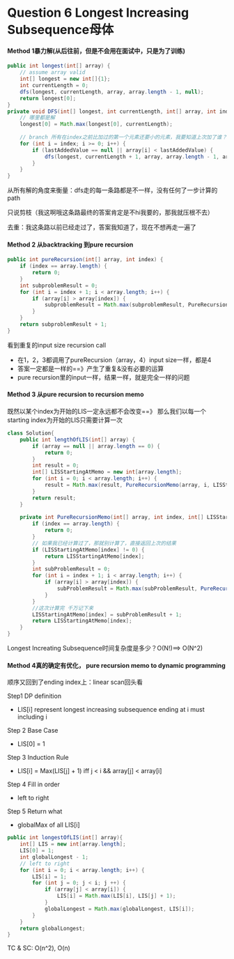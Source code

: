 # Question 6 Longest Increasing Subsequence母体

#### Method 1暴力解(从后往前，但是不会用在面试中，只是为了训练)

```java
public int longest(int[] array) {
    // assume array valid
    int[] longest = new int[]{1};
    int currentLength = 0;
    dfs(longest, currentLength, array, array.length - 1, null);
    return longest[0];
}
private void DFS(int[] longest, int currentLength, int[] array, int index, Integer lastAddedValue) {
    // 哪里都是解
    longest[0] = Math.max(longest[0], currentLength);
    
    // branch 所有在index之前比加过的第一个元素还要小的元素，我要知道上次加了谁？
    for (int i = index; i >= 0; i++) {
        if (lastAddedValue == null || array[i] < lastAddedValue) {
            dfs(longest, currentLength + 1, array, array.length - 1, array[i]);
        }
    }
}
```

从所有解的角度来衡量：dfs走的每一条路都是不一样，没有任何了一步计算的path

只说剪枝（我这啊哦这条路最终的答案肯定是不hi我要的，那我就压根不去）

去重：我这条路以前已经走过了，答案我知道了，现在不想再走一遍了



#### Method 2 从backtracking 到pure recursion

```java
public int pureRecursion(int[] array, int index) {
    if (index == array.length) {
        return 0;
    }
    int subproblemResult = 0;
    for (int i = index + 1; i < array.length; i++) {
        if (array[i] > array[index]) {
            subproblemResult = Math.max(subproblemResult, PureRecursion[i]);
        }
    }
    return subproblemResult + 1;
}
```

看到重复的input size recursion call

* 在1，2，3都调用了pureRecursion（array，4）input size一样，都是4
* 答案一定都是一样的==》产生了重复&没有必要的运算
* pure recursion里的input一样，结果一样，就是完全一样的问题



#### Method 3 从pure recursion to recursion memo

既然以某个index为开始的LIS一定永远都不会改变==》 那么我们以每一个starting index为开始的LIS只需要计算一次

```java
class Solution{
    public int lengthOfLIS(int[] array) {
        if (array == null || array.length == 0) {
            return 0;
        }
        int result = 0;
        int[] LISStartingAtMemo = new int[array.length];
        for (int i = 0; i < array.length; i++) {
            result = Math.max(result, PureRecursionMemo(array, i, LISStartingAtMemo));
        }
        return result;
    }
    
    private int PureRecursionMemo(int[] array, int index, int[] LISStartingAtMemo) {
        if (index == array.length) {
            return 0;
        }
        // 如果我已经计算过了，那就别计算了，直接返回上次的结果
        if (LISStartingAtMemo[index] != 0) {
            return LISStartingAtMemo[index];
        }
        int subProblemResult = 0;
        for (int i = index + 1; i < array.length; i++) {
            if (array[i] > array[index]) {
                subProblemResult = Math.max(subProblemResult, PureRecursionMemo(array, i , LISStartAtMemo));
            }
        }
        //这次计算完 千万记下来
        LISStartingAtMemo[index] = subProblemResult + 1;
        return LISStartingAtMemo[index];
    }
}
```

Longest Increating Subsequence时间复杂度是多少？O(N!)==> O(N^2)

#### Method 4真的确定有优化， pure recursion memo to dynamic programming

顺序又回到了ending index上：linear scan回头看



Step1 DP definition

* LIS\[i] represent longest increasing subsequence ending at i must including i

Step 2 Base Case

* LIS\[0] = 1

Step 3 Induction Rule

* LIS\[i] = Max(LIS\[j] + 1) iff j < i && array\[j] < array\[i]

Step 4 Fill in order

* left to right

Step 5 Return what

* globalMax of all LIS\[i]

```java
public int longestOfLIS(int[] array){
    int[] LIS = new int[array.length];
    LIS[0] = 1;
    int globalLongest - 1;
    // left to right
    for (int i = 0; i < array.length; i++) {
        LIS[i] = 1;
        for (int j = 0; j < i; j ++) {
            if (array[j] < array[i]) {
                LIS[i] = Math.max(LIS[i], LIS[j] + 1);
            }
            globalLongest = Math.max(globalLongest, LIS[i]);
        }
    }
    return globalLongest;
}
```

TC & SC: O(n^2), O(n)
